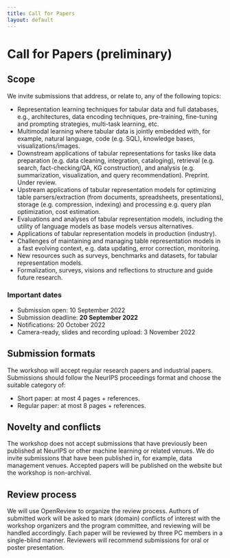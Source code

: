 ```yaml
---
title: Call for Papers
layout: default
---
```


# Call for Papers (preliminary)

## Scope

We invite submissions that address, or relate to, any of the following topics:
- Representation learning techniques for tabular data and full databases, e.g., architectures, data
encoding techniques, pre-training, fine-tuning and prompting strategies, multi-task learning, etc.
- Multimodal learning where tabular data is jointly embedded with, for example, natural language,
code (e.g. SQL), knowledge bases, visualizations/images.
- Downstream applications of tabular representations for tasks like data preparation (e.g. data
cleaning, integration, cataloging), retrieval (e.g. search, fact-checking/QA, KG construction), and
analysis (e.g. summarization, visualization, and query recommendation).
Preprint. Under review.
- Upstream applications of tabular representation models for optimizing table parsers/extraction
(from documents, spreadsheets, presentations), storage (e.g. compression, indexing) and processing
e.g. query plan optimization, cost estimation.
- Evaluations and analyses of tabular representation models, including the utility of language models
as base models versus alternatives.
- Applications of tabular representation models in production (industry).
- Challenges of maintaining and managing table representation models in a fast evolving context, e.g.
data updating, error correction, monitoring.
- New resources such as surveys, benchmarks and datasets, for tabular representation models.
- Formalization, surveys, visions and reflections to structure and guide future research.


### **Important dates**
- Submission open: 10 September 2022
- Submission deadline: <b>20 September 2022</b>
- Notifications: 20 October 2022
- Camera-ready, slides and recording upload: 3 November 2022


## Submission formats
The workshop will accept regular research papers and industrial papers. Submissions should follow
the NeurIPS proceedings format and choose the suitable category of:
- Short paper: at most 4 pages + references.
- Regular paper: at most 8 pages + references.


## Novelty and conflicts
The workshop does not accept submissions that have previously been published at NeurIPS or
other machine learning or related venues. We do invite submissions that have been published in,
for example, data management venues. Accepted papers will be published on the website but the
workshop is non-archival.


## Review process
We will use OpenReview to organize the review process. Authors of submitted work will be asked
to mark (domain) conflicts of interest with the workshop organizers and the program committee,
and reviewing will be handled accordingly. Each paper will be reviewed by three PC members in a
single-blind manner. Reviewers will recommend submissions for oral or poster presentation.